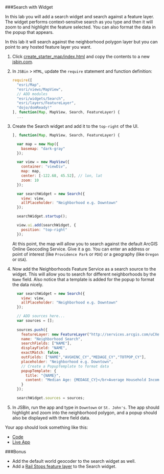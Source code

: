 ###Search with Widget

In this lab you will add a search widget and search against a feature layer. The widget performs context-sensitve search as you type and then it will zoom to and highlight the feature selected. You can also format the data in the popup that appears. 

In this lab it will search against the neighborhood polygon layer but you can point to any hosted feature layer you want.

1. Click [create_starter_map/index.html](../create_starter_map/index.html) and copy the contents to a new [jsbin.com](http://jsbin.com).

2. In `JSBin` > `HTML`, update the `require` statement and function definition:

    ```javascript
    require([
      "esri/Map",
      "esri/views/MapView",
      // ADD modules
      "esri/widgets/Search",
      "esri/layers/FeatureLayer",
      "dojo/domReady!"
    ], function(Map, MapView, Search, FeatureLayer) {
      ... 
    ```

3. Create the Search widget and add it to the `top-right` of the UI.

    ```javascript
    ], function(Map, MapView, Search, FeatureLayer) {

      var map = new Map({
        basemap: "dark-gray"
      });

      var view = new MapView({
        container: "viewDiv",
        map: map,
        center: [-122.68, 45.52], // lon, lat
        zoom: 10
      });

      var searchWidget = new Search({
        view: view,
        allPlaceholder: "Neighborhood e.g. Downtown"
      });

      searchWidget.startup();

      view.ui.add(searchWidget, {
        position: "top-right"
      });
    ```

    At this point, the map will allow you to search against the default ArcGIS Online Geocoding Service. Give it a go. You can enter an address or point of interest (like `Providence Park` or `PDX`) or a geography (like `Oregon` or `USA`).

4. Now add the Neighborhoods Feature Service as a search source to the widget. This will allow you to search for different neighborhoods by the `Name` field. Also notice that a template is added for the popup to format the data nicely.

    ```javascript
      var searchWidget = new Search({
        view: view,
        allPlaceholder: "Neighborhood e.g. Downtown"
      });

      // ADD sources here...
      var sources = [];
      
      sources.push({
        featureLayer: new FeatureLayer("http://services.arcgis.com/uCXeTVveQzP4IIcx/arcgis/rest/services/PDX_Neighborhoods_Styled/FeatureServer/0"),
        name: "Neighborhood Search",
        searchFields: ["NAME"],
        displayField: "NAME",
        exactMatch: false,
        outFields: ["NAME","AVGHINC_CY","MEDAGE_CY","TOTPOP_CY"],
        placeholder: "Neighborhood e.g. Downtown",
        // Create a PopupTemplate to format data
        popupTemplate: {
          title: "{NAME}",
          content: "Median Age: {MEDAGE_CY}</br>Average Household Income: {AVGHINC_CY}</br> Population: {TOTPOP_CY}"
        }
      });

      searchWidget.sources = sources;
    ```

5. In JSBin, run the app and type in `Downtown` or `St. John's`. The app should highlight and zoom into the neighborhood polygon, and a popup should also be displayed with there field data.

Your app should look something like this:
* [Code](index.html)
* [Live App](http://esri.github.io/geodev-hackerlabs/develop/jsapi/search_with_widget/index.html)

###Bonus
* Add the default world geocoder to the search widget as well.
* Add a [Rail Stops feature layer](http://services.arcgis.com/uCXeTVveQzP4IIcx/arcgis/rest/services/PDX_Rail_Stops_Styled/FeatureServer/0) to the Search widget.